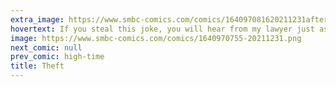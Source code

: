 ```yaml
---
extra_image: https://www.smbc-comics.com/comics/164097081620211231after.png
hovertext: If you steal this joke, you will hear from my lawyer just as soon as I get a lawyer.
image: https://www.smbc-comics.com/comics/1640970755-20211231.png
next_comic: null
prev_comic: high-time
title: Theft
---
```


